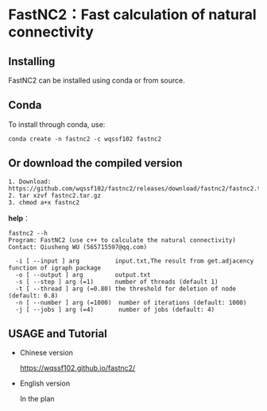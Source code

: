 # FastNC2：Fast calculation of natural connectivity
## Installing
FastNC2 can be installed using conda or from source.
## Conda
To install through conda, use:
```
conda create -n fastnc2 -c wqssf102 fastnc2
```
## Or download the compiled version
```
1. Download: https://github.com/wqssf102/fastnc2/releases/download/fastnc2/fastnc2.tar.gz
2. tar xzvf fastnc2.tar.gz
3. chmod a+x fastnc2
```
**help**：
```
fastnc2 --h
Program: FastNC2 (use c++ to calculate the natural connectivity)
Contact: Qiusheng WU (565715597@qq.com)

  -i [ --input ] arg          input.txt,The result from get.adjacency function of igraph package
  -o [ --output ] arg         output.txt
  -s [ --step ] arg (=1)      number of threads (default 1)
  -t [ --thread ] arg (=0.80) the threshold for deletion of node (default: 0.8)
  -n [ --number ] arg (=1000)  number of iterations (default: 1000)
  -j [ --jobs ] arg (=4)       number of jobs (default: 4)
  ```

## USAGE and Tutorial

* Chinese version

  <u>https://wqssf102.github.io/fastnc2/</u>

* English version

  In the plan
  
  
